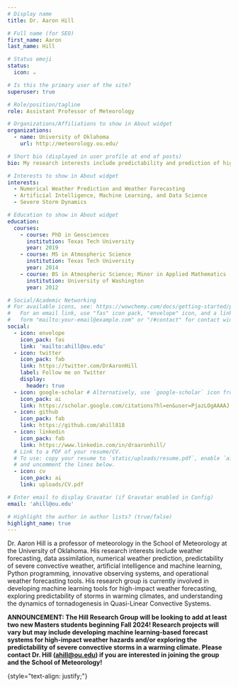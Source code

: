 ```yaml
---
# Display name
title: Dr. Aaron Hill

# Full name (for SEO)
first_name: Aaron
last_name: Hill

# Status emoji
status:
  icon: ☕️

# Is this the primary user of the site?
superuser: true

# Role/position/tagline
role: Assistant Professor of Meteorology

# Organizations/Affiliations to show in About widget
organizations:
  - name: University of Oklahoma
    url: http://meteorology.ou.edu/

# Short bio (displayed in user profile at end of posts)
bio: My research interests include predictability and prediction of high-impact weather hazards

# Interests to show in About widget
interests:
  - Numerical Weather Prediction and Weather Forecasting
  - Artificial Intelligence, Machine Learning, and Data Science
  - Severe Storm Dynamics

# Education to show in About widget
education:
  courses:
    - course: PhD in Geosciences
      institution: Texas Tech University
      year: 2019
    - course: MS in Atmospheric Science
      institution: Texas Tech University
      year: 2014
    - course: BS in Atmospheric Science; Minor in Applied Mathematics
      institution: University of Washington
      year: 2012

# Social/Academic Networking
# For available icons, see: https://wowchemy.com/docs/getting-started/page-builder/#icons
#   For an email link, use "fas" icon pack, "envelope" icon, and a link in the
#   form "mailto:your-email@example.com" or "/#contact" for contact widget.
social:
  - icon: envelope
    icon_pack: fas
    link: 'mailto:ahill@ou.edu'
  - icon: twitter
    icon_pack: fab
    link: https://twitter.com/DrAaronHill
    label: Follow me on Twitter
    display:
      header: true
  - icon: google-scholar # Alternatively, use `google-scholar` icon from `ai` icon pack
    icon_pack: ai
    link: https://scholar.google.com/citations?hl=en&user=PjazLOgAAAAJ
  - icon: github
    icon_pack: fab
    link: https://github.com/ahill818
  - icon: linkedin
    icon_pack: fab
    link: https://www.linkedin.com/in/draaronhill/
  # Link to a PDF of your resume/CV.
  # To use: copy your resume to `static/uploads/resume.pdf`, enable `ai` icons in `params.yaml`,
  # and uncomment the lines below.
  - icon: cv
    icon_pack: ai
    link: uploads/CV.pdf

# Enter email to display Gravatar (if Gravatar enabled in Config)
email: 'ahill@ou.edu'

# Highlight the author in author lists? (true/false)
highlight_name: true
---
```


Dr. Aaron Hill is a professor of meteorology in the School of Meteorology at the University of Oklahoma. His research interests include weather forecasting, data assimilation, numerical weather prediction, predictability of severe convective weather, artificial intelligence and machine learning, Python programming, innovative observing systems, and operational weather forecasting tools. His research group is currently involved in developing machine learning tools for high-impact weather forecasting, exploring predictability of storms in warming climates, and understanding the dynamics of tornadogenesis in Quasi-Linear Convective Systems. 

<b>ANNOUNCEMENT: The Hill Research Group will be looking to add at least two new Masters students beginning Fall 2024! Research projects will vary but may include developing machine learning-based forecast systems for high-impact weather hazards and/or exploring the predictability of severe convective storms in a warming climate. Please contact Dr. Hill (ahill@ou.edu) if you are interested in joining the group and the School of Meteorology!</b>

{style="text-align: justify;"}
